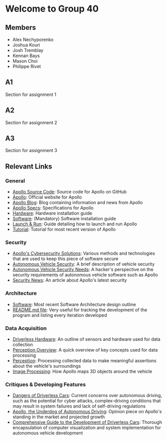 # Welcome to Group 40

## Members
- Alex Nechyporenko
- Joshua Kouri
- Josh Tremblay
- Kennan Bays
- Mason Choi
- Philippe Rivet

## A1
Section for assignment 1

## A2
Section for assignment 2

## A3
Section for assignment 3

## Relevant Links

### General
- [Apollo Source Code](https://github.com/ApolloAuto/apollo): Source code for Apollo on GitHub
- [Apollo](https://apollo.auto/): Official website for Apollo
- [Apollo Blog](https://medium.com/apollo-auto): Blog containing information and news from Apollo
- [Apollo Specs](https://github.com/ApolloAuto/apollo/tree/master/docs/specs): Specifications for Apollo
- [Hardware](https://github.com/ApolloAuto/apollo/blob/master/docs/quickstart/apollo_3_5_hardware_system_installation_guide.md): Hardware installation guide
- [Software](https://github.com/ApolloAuto/apollo/blob/master/docs/quickstart/apollo_software_installation_guide.md): (Mandatory) Software installation guide
- [Launch & Run](https://github.com/ApolloAuto/apollo/blob/master/docs/howto/how_to_launch_and_run_apollo.md): Guide detailing how to launch and run Apollo
- [Tutorial](https://github.com/ApolloAuto/apollo/blob/master/docs/technical_tutorial/apollo_5.5_technical_tutorial.md): Tutorial for most recent version of Apollo

### Security
- [Apollo's Cybersecurity Solutions](https://apollo.auto/platform/security.html): Various methods and technologies that are used to keep this piece of software secure
- [Autonomous Vehicle Security](https://www.cisa.gov/autonomous-vehicle-security): A brief description of vehicle security
- [Autonomous Vehicle Security Needs](https://securityintelligence.com/posts/autonomous-car-security-hackers-perspective/): A hacker's perspective on the security requirements of autonomous vehicle software such as Apollo
- [Security News](https://inf.news/en/auto/0fd3a2aac718d068c3fe570e54829ebc.html): An article about Apollo's latest security

### Architecture
- [Software](https://github.com/ApolloAuto/apollo/blob/master/docs/specs/Apollo_5.5_Software_Architecture.md): Most recent Software Architecture design outline
- [README.md file](https://github.com/ApolloAuto/apollo/blob/master/README.md#architecture): Very useful for tracking the development of the program and listing every iteration developed

### Data Acquisition
- [Driverless Hardware](https://github.com/ApolloAuto/apollo/blob/master/docs/specs/README.md#apollo-hardware-development-platform): An outline of sensors and hardware used for data collection
- [Perception Overview](https://apollo.auto/platform/perception.html): A quick overview of key concepts used for data processing
- [Perception](https://github.com/ApolloAuto/apollo/blob/master/docs/specs/perception_apollo_5.0.md): Processing collected data to make meaningful assertions about the vehicle's surroundings
- [Image Processing](https://github.com/ApolloAuto/apollo/blob/master/docs/specs/3d_obstacle_perception.md): How Apollo maps 3D objects around the vehicle

### Critiques & Developing Features
- [Dangers of Driverless Cars](https://www.natlawreview.com/article/dangers-driverless-cars): Current concerns over autonomous driving, such as the potential for cyber attacks, complex-driving conditions that may result in system failures and lack of self-driving regulations
- [Apollo, the Underdog of Autonomous Driving](https://www.televisory.com/blogs/-/blogs/baidu-s-apollo-the-underdog-of-autonomous-driving-platform): Opinion piece on Apollo's standing in the market and projected growth
- [Comprehensive Guide to the Development of Driverless Cars](https://apollo.auto/platform/simulation.html): Thorough encapsulation of computer visualization and system implementation for autonomous vehicle development


